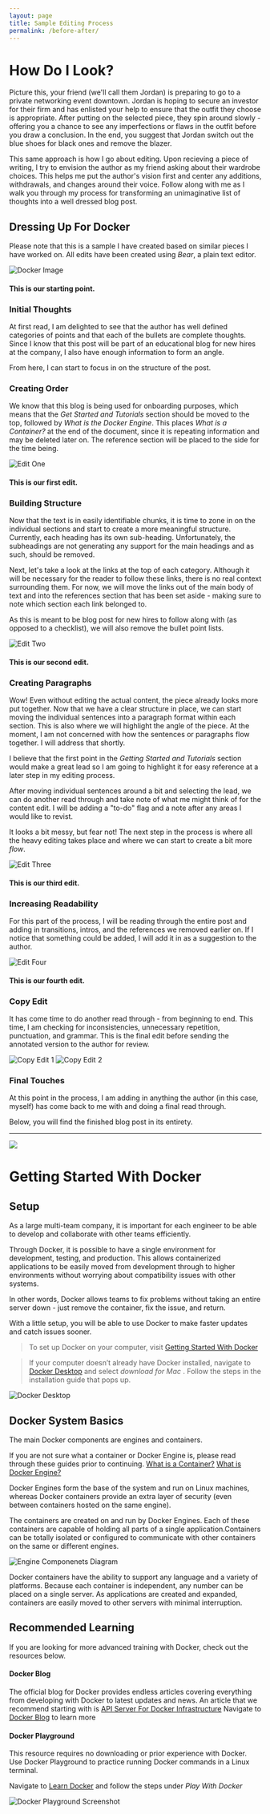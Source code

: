 ```yaml
---
layout: page
title: Sample Editing Process
permalink: /before-after/
---
```

# How Do I Look?
Picture this, your friend (we'll call them Jordan) is preparing to go to a private networking event downtown. Jordan is hoping to secure an investor for their firm and has enlisted your help to ensure that the outfit they choose is appropriate. After putting on the selected piece, they spin around slowly - offering you a chance to see any imperfections or flaws in the outfit before you draw a conclusion. In the end, you suggest that Jordan switch out the blue shoes for black ones and remove the blazer. 

This same approach is how I go about editing. Upon recieving a piece of writing, I try to envision the author as my friend asking about their wardrobe choices. This helps me put the author's vision first and center any additions, withdrawals, and changes around their voice. Follow along with me as I walk you through my process for transforming an unimaginative list of thoughts into a well dressed blog post. 

## Dressing Up For Docker
Please note that this is a sample I have created based on similar pieces I have worked on.
All edits have been created using *Bear*, a plain text editor. 

![Docker Image](/assets/images/dockersample.jpeg) 

#### This is our starting point.  
>

### Initial Thoughts
At first read, I am delighted to see that the author has well defined categories of points and that each of the bullets are complete thoughts. Since I know that this post will be part of an educational blog for new hires at the company, I also have enough information to form an angle.  

From here, I can start to focus in on the structure of the post.  

### Creating Order
We know that this blog is being used for onboarding purposes, which means that the *Get Started and Tutorials* section should be moved to the top, followed by *What is the Docker Engine*. This places *What is a Container?* at the end of the document, since it is repeating information and may be deleted later on. The reference section will be placed to the side for the time being. 

![Edit One](assets/images/Edit1.jpeg)
#### This is our first edit.
> 

### Building Structure
Now that the text is in easily identifiable chunks, it is time to zone in on the individual sections and start to create a more meaningful structure. Currently, each heading has its own sub-heading. Unfortunately, the subheadings are not generating any support for the main headings and as such, should be removed.

Next, let's take a look at the links at the top of each category. Although it will be necessary for the reader to follow these links, there is no real context surrounding them. For now, we will move the links out of the main body of text and into the references section that has been set aside - making sure to note which section each link belonged to. 

As this is meant to be blog post for new hires to follow along with (as opposed to a checklist), we will also remove the bullet point lists. 

![Edit Two](assets/images/edit2.jpeg)
#### This is our second edit.
>

### Creating Paragraphs
Wow! Even without editing the actual content, the piece already looks more put together. Now that we have a clear structure in place, we can start moving the individual sentences into a paragraph format within each section. This is also where we will highlight the angle of the piece. At the moment, I am not concerned with how the sentences or paragraphs flow together. I will address that shortly. 

I believe that the first point in the *Getting Started and Tutorials* section would make a great lead so I am going to highlight it for easy reference at a later step in my editing process. 

After moving individual sentences around a bit and selecting the lead, we can do another read through and take note of what me might think of for the content edit. I will be adding a "to-do" flag and a note after any areas I would like to revist. 

It looks a bit messy, but fear not! The next step in the process is where all the heavy editing takes place and where we can start to create a bit more *flow*. 

![Edit Three](assets/images/edit3.jpeg)
#### This is our third edit. 
> 

### Increasing Readability
For this part of the process, I will be reading through the entire post and adding in transitions, intros, and the references we removed earlier on. If I notice that something could be added, I will add it in as a suggestion to the author. 

![Edit Four](assets/images/edit4.jpeg)
> 
#### This is our fourth edit.

### Copy Edit
It has come time to do another read through - from beginning to end. This time, I am checking for inconsistencies, unnecessary repetition, punctuation, and grammar. This is the final edit before sending the annotated version to the author for review. 

![Copy Edit 1](assets/images/copyedit1-two.jpeg)
![Copy Edit 2](assets/images/copyedit2-two.jpeg)

### Final Touches

At this point in the process, I am adding in anything the author (in this case, myself) has come back to me with and doing a final read through. 

Below, you will find the finished blog post in its entirety. 

---  

![](DockerBlob/dockerlogoblog.png)

# Getting Started With Docker 
## Setup
As a large multi-team company, it is important for each engineer to be able to develop and collaborate with other teams efficiently.

Through Docker, it is possible to have a single environment for development, testing, and production. This allows containerized applications to be easily moved from development through to higher environments without worrying about compatibility issues with other systems. 

In other words, Docker allows teams to fix problems without taking an entire server down - just remove the container, fix the issue, and return.

With a little setup, you will be able to use Docker to make faster updates and catch issues sooner. 

>  To set up Docker on your computer, visit [Getting Started With Docker](https://www.docker.com/get-started)  

>  If your computer doesn’t already have Docker installed, navigate to [Docker Desktop](https://www.docker.com/products/docker-desktop) and select *download for Mac* . Follow the steps in the installation guide that pops up.   

![Docker Desktop](assets/images/dockerdesktop.jpeg)


## Docker System Basics
The main Docker components are engines and containers.

If you are not sure what a container or Docker Engine is, please read through these guides prior to continuing. 
[What is a Container?](https://www.docker.com/resources/what-container)
[What is Docker Engine?](https://www.docker.com/products/container-runtime)

Docker Engines form the base of the system and run on Linux machines, whereas Docker containers provide an extra layer of security (even between containers hosted on the same engine). 

The containers are created on and run by Docker Engines. Each of these containers are capable of holding all parts of a single application.Containers can be totally isolated or configured to communicate with other containers on the same or different engines. 

![Engine Componenets Diagram](assets/images/engine-components-flow.png)
>

Docker containers have the ability to support any language and a variety of platforms. Because each container is independent, any number can be placed on a single server. As applications are created and expanded, containers are easily moved to other servers with minimal interruption. 

## Recommended Learning
If you are looking for more advanced training with Docker, check out the resources below. 

#### Docker Blog
The official blog for Docker provides endless articles covering everything from developing with Docker to latest updates and news. 
An article that we recommend starting with is [API Server For Docker Infrastructure](https://www.docker.com/blog/api-server-for-docker-infrastructure/)
Navigate to [Docker Blog](https://www.docker.com/blog/) to learn more  

#### Docker Playground 
This resource requires no downloading or prior experience with Docker. 
Use Docker Playground to practice running Docker commands in a Linux terminal.

Navigate to [Learn Docker](https://www.docker.com/101-tutorial) and follow the steps under *Play With Docker*

![Docker Playground Screenshot](assets/images/dockerplayground.jpeg)




